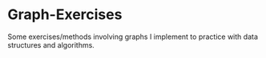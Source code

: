 # Graph-Exercises
Some exercises/methods involving graphs I implement to practice with data structures and algorithms.
